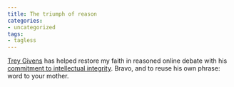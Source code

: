 ```yaml
---
title: The triumph of reason
categories:
- uncategorized
tags:
- tagless
---
```


[Trey Givens][1] has helped restore my faith in reasoned online debate with his [commitment to intellectual integrity][2].  Bravo, and to reuse his own phrase: word to your mother.

   [1]: http://www.treygivens.com/
   [2]: http://www.treygivens.com/2003/10/19/1415/
